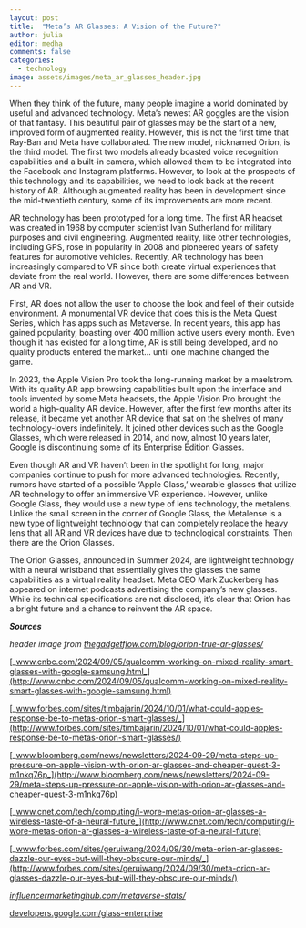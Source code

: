 ```yaml
---
layout: post
title:  "Meta’s AR Glasses: A Vision of the Future?"
author: julia
editor: medha
comments: false
categories:
  - technology
image: assets/images/meta_ar_glasses_header.jpg
---
```


When they think of the future, many people imagine a world dominated by useful and advanced technology. Meta’s newest AR goggles are the vision of that fantasy. This beautiful pair of glasses may be the start of a new, improved form of augmented reality. However, this is not the first time that Ray-Ban and Meta have collaborated. The new model, nicknamed Orion, is the third model. The first two models already boasted voice recognition capabilities and a built-in camera, which allowed them to be integrated into the Facebook and Instagram platforms. However, to look at the prospects of this technology and its capabilities, we need to look back at the recent history of AR. Although augmented reality has been in development since the mid-twentieth century, some of its improvements are more recent. 

AR technology has been prototyped for a long time. The first AR headset was created in 1968 by computer scientist Ivan Sutherland for military purposes and civil engineering. Augmented reality, like other technologies, including GPS, rose in popularity in 2008 and pioneered years of safety features for automotive vehicles. Recently, AR technology has been increasingly compared to VR since both create virtual experiences that deviate from the real world. However, there are some differences between AR and VR. 

First, AR does not allow the user to choose the look and feel of their outside environment. A monumental VR device that does this is the Meta Quest Series, which has apps such as Metaverse. In recent years, this app has gained popularity, boasting over 400 million active users every month. Even though it has existed for a long time, AR is still being developed, and no quality products entered the market… until one machine changed the game. 

In 2023, the Apple Vision Pro took the long-running market by a maelstrom. With its quality AR app browsing capabilities built upon the interface and tools invented by some Meta headsets, the Apple Vision Pro brought the world a high-quality AR device. However, after the first few months after its release, it became yet another AR device that sat on the shelves of many technology-lovers indefinitely. It joined other devices such as the Google Glasses, which were released in 2014, and now, almost 10 years later, Google is discontinuing some of its Enterprise Edition Glasses.

Even though AR and VR haven’t been in the spotlight for long, major companies continue to push for more advanced technologies. Recently, rumors have started of a possible ‘Apple Glass,’ wearable glasses that utilize AR technology to offer an immersive VR experience. However, unlike Google Glass, they would use a new type of lens technology, the metalens. Unlike the small screen in the corner of Google Glass, the Metalense is a new type of lightweight technology that can completely replace the heavy lens that all AR and VR devices have due to technological constraints. Then there are the Orion Glasses.

The Orion Glasses, announced in Summer 2024, are lightweight technology with a neural wristband that essentially gives the glasses the same capabilities as a virtual reality headset. Meta CEO Mark Zuckerberg has appeared on internet podcasts advertising the company’s new glasses. While its technical specifications are not disclosed, it’s clear that Orion has a bright future and a chance to reinvent the AR space.

_**Sources**_

_header image from_ [_thegadgetflow.com/blog/orion-true-ar-glasses/_](http://thegadgetflow.com/blog/orion-true-ar-glasses/)

[_www.cnbc.com/2024/09/05/qualcomm-working-on-mixed-reality-smart-glasses-with-google-samsung.html_](http://www.cnbc.com/2024/09/05/qualcomm-working-on-mixed-reality-smart-glasses-with-google-samsung.html)

[_www.forbes.com/sites/timbajarin/2024/10/01/what-could-apples-response-be-to-metas-orion-smart-glasses/_](http://www.forbes.com/sites/timbajarin/2024/10/01/what-could-apples-response-be-to-metas-orion-smart-glasses/)

[_www.bloomberg.com/news/newsletters/2024-09-29/meta-steps-up-pressure-on-apple-vision-with-orion-ar-glasses-and-cheaper-quest-3-m1nkq76p_](http://www.bloomberg.com/news/newsletters/2024-09-29/meta-steps-up-pressure-on-apple-vision-with-orion-ar-glasses-and-cheaper-quest-3-m1nkq76p)

[_www.cnet.com/tech/computing/i-wore-metas-orion-ar-glasses-a-wireless-taste-of-a-neural-future_](http://www.cnet.com/tech/computing/i-wore-metas-orion-ar-glasses-a-wireless-taste-of-a-neural-future)

[_www.forbes.com/sites/geruiwang/2024/09/30/meta-orion-ar-glasses-dazzle-our-eyes-but-will-they-obscure-our-minds/_](http://www.forbes.com/sites/geruiwang/2024/09/30/meta-orion-ar-glasses-dazzle-our-eyes-but-will-they-obscure-our-minds/)

[_influencermarketinghub.com/metaverse-stats/_](http://influencermarketinghub.com/metaverse-stats/)

[developers.google.com/glass-enterprise](http://developers.google.com/glass-enterprise)